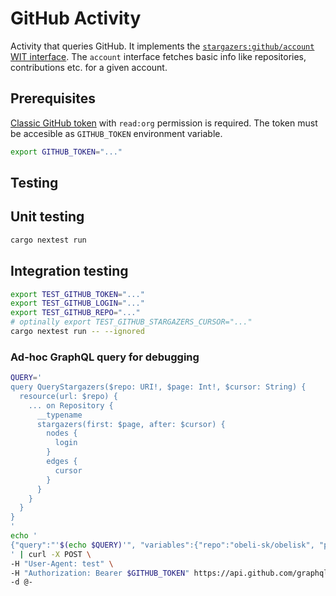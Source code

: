 # GitHub Activity

Activity that queries GitHub.
It implements the [`stargazers:github/account` WIT interface](../interface/github.wit).
The `account` interface fetches basic info like repositories, contributions etc. for a given account.

## Prerequisites
[Classic GitHub token](https://github.com/settings/tokens/) with `read:org` permission is required.
The token must be accesible as `GITHUB_TOKEN` environment variable.
```sh
export GITHUB_TOKEN="..."
```

## Testing

## Unit testing
```sh
cargo nextest run
```

## Integration testing

```sh
export TEST_GITHUB_TOKEN="..."
export TEST_GITHUB_LOGIN="..."
export TEST_GITHUB_REPO="..."
# optinally export TEST_GITHUB_STARGAZERS_CURSOR="..."
cargo nextest run -- --ignored
```

### Ad-hoc GraphQL query for debugging
```sh
QUERY='
query QueryStargazers($repo: URI!, $page: Int!, $cursor: String) {
  resource(url: $repo) {
    ... on Repository {
      __typename
      stargazers(first: $page, after: $cursor) {
        nodes {
          login
        }
        edges {
          cursor
        }
      }
    }
  }
}
'
echo '
{"query":"'$(echo $QUERY)'", "variables":{"repo":"obeli-sk/obelisk", "page":2}}
' | curl -X POST \
-H "User-Agent: test" \
-H "Authorization: Bearer $GITHUB_TOKEN" https://api.github.com/graphql \
-d @-

```
